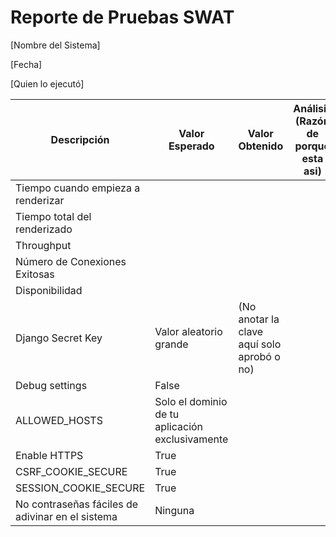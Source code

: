 # Reporte de Pruebas SWAT

[Nombre del Sistema]

[Fecha]

[Quien lo ejecutó]

| Descripción | Valor Esperado | Valor Obtenido | Análisis (Razón de porque esta asi) |
| --- | --- | --- | --- |
| Tiempo cuando empieza a renderizar |   |   |   |
| Tiempo total del renderizado |   |   |   |
| Throughput |   |   |   |
| Número de Conexiones Exitosas |   |   |   |
| Disponibilidad |   |   |   |
| Django Secret Key | Valor aleatorio grande | (No anotar la clave aquí solo aprobó o no) |   |
| Debug settings |  False |   |   |
| ALLOWED\_HOSTS | Solo el dominio de tu aplicación exclusivamente |   |   |
| Enable HTTPS | True |   |   |
| CSRF\_COOKIE\_SECURE | True |   |   |
| SESSION\_COOKIE\_SECURE | True |   |   |
| No contraseñas fáciles de adivinar en el sistema | Ninguna |   |   |
